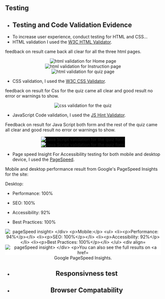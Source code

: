 ## Testing

- ## Testing and Code Validation Evidence
- To increase user experience, conduct testing for HTML and CSS...
- HTML validation I used the [W3C HTML Validator](https://validator.w3.org/).

feedback on result came back all clear for all the three html pages.

   <div align="center">
  <img src="assets\readme-images\html-validation-homepage.png" style="background-color: white" alt="html validation for Home page">
</div>

<div align="center">
  <img src="assets\readme-images\html-validation-instructions.png" style="background-color: white" alt="html validation for Instruction page">
</div>

<div align="center">
  <img src="assets\readme-images\html-validation-quiz.png" style="background-color: white" alt="html validation for quiz page">
</div>

- CSS validation, I used the [W3C CSS Validator](https://jigsaw.w3.org/css-validator/).

feedback on result for Css for the quiz came all clear and good result no error or warnings to show.

<div align="center">
  <img src="assets\readme-images\css-validation.png" style="background-color: white" alt="css validation for the quiz">
</div>

- JavaScript Code validation, I used the [JS Hint Validator](https://jshint.com/).

Feedback on result for Java Script both form and the rest of the quiz came all clear and good result no error or warnings to show.

<div align="center">
  <img src="assets\readme-images\javascript-validation-form.png" style="background-color: black" alt="Java Script validation for the quiz form">
</div>

<div align="center">
  <img src="assets\readme-images\javaScript-validation-quiz.png" style="background-color: black" alt="Java Script validation for the quiz form">
</div>

- Page speed Insight
  For Accessibility testing for both mobile and desktop device, I used the [PageSpeed](https://pagespeed.web.dev/).

Mobile and desktop performance result from Google's PageSpeed Insights for the site:

Desktop:

- Performance: 100%

- SEO: 100%

- Accessibility: 92%

- Best Practices: 100%

<div align="center">
  <img src="assets\readme-images\pageSpeed-desktop.png" style="background-color: white" alt="pageSpeed insight>
</div>

Mobile:

- Performance: 94%

- SEO: 100%

- Accessibility: 92%

- Best Practices: 100%


<div align="center">
  <img src="assets\readme-images\pageSpeed-mobile.png" style="background-color: white" alt="pageSpeed insight>
</div>


You can also see the full results on [Google PageSpeed Insights](https://pagespeed.web.dev/analysis/https-maryangelle-github-io-simplequiz/dox930yg5c?form_factor=desktop).

- ## Responsivness test

- ## Browser Compatability
